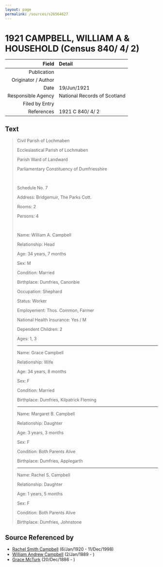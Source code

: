 ```yaml
---
layout: page
permalink: /sources/s26564627
---
```


# 1921 CAMPBELL, WILLIAM A & HOUSEHOLD (Census 840/ 4/ 2)

Field | Detail
---:|:---
Publication | 
Originator / Author | 
Date | 19/Jun/1921
Responsible Agency | National Records of Scotland
Filed by Entry | 
References | 1921 C 840/ 4/ 2

## Text

> Civil Parish of Lochmaben
>
> Ecclesiastical Parish of Lochmaben
>
> Parish Ward of Landward
>
> Parliamentary Constituency of Dumfriesshire
>
> <br/>
>
> Schedule No. 7
>
> Address: Bridgemuir, The Parks Cott.
>
> Rooms: 2
>
> Persons: 4
>
> <br/>
>
> Name: William A. Campbell
>
> Relationship: Head
>
> Age: 34 years, 7 months
>
> Sex: M
>
> Condition: Married
>
> Birthplace: Dumfries, Canonbie
>
> Occupation: Shephard
>
> Status: Worker
>
> Employement: Thos. Common, Farmer
>
> National Health Insurance: Yes / M
>
> Dependent Children: 2
>
> Ages: 1, 3
>
> ---
>
> Name: Grace Campbell
>
> Relationship: Wife
>
> Age: 34 years, 8 months
>
> Sex: F
>
> Condition: Married
>
> Birthplace: Dumfries, Kilpatrick Fleming
>
> ---
>
> Name: Margaret B. Campbell
>
> Relationship: Daughter
>
> Age: 3 years, 3 months
>
> Sex: F
>
> Condition: Both Parents Alive
>
> Birthplace: Dumfries, Applegarth
>
> ---
>
> Name: Rachel S. Campbell
>
> Relationship: Daughter
>
> Age: 1 years, 5 months
>
> Sex: F
>
> Condition: Both Parents Alive
>
> Birthplace: Dumfries, Johnstone
>

## Source Referenced by

* [Rachel Smith Campbell](../people/@40394043@-rachel-smith-campbell-b1920-1-6-d1998-12-11.md) (6/Jan/1920 - 11/Dec/1998)
* [William Andrew Campbell](../people/@4716977@-william-andrew-campbell-b1889-1-2-d.md) (2/Jan/1889 - )
* [Grace McTurk](../people/@54145218@-grace-mcturk-b1886-12-20-d.md) (20/Dec/1886 - )
